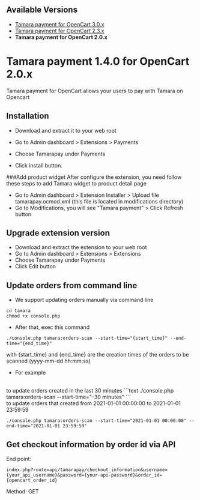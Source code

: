 ## Available Versions
* [Tamara payment for OpenCart 3.0.x](https://github.com/tamara-solution/opencart)
* [Tamara payment for OpenCart 2.3.x](https://github.com/tamara-solution/opencart/tree/v2)
* **Tamara payment for OpenCart 2.0.x**


# Tamara payment 1.4.0 for OpenCart 2.0.x

Tamara payment for OpenCart allows your users to pay with Tamara on Opencart


## Installation
* Download and extract it to your web root

* Go to Admin dashboard > Extensions > Payments
* Choose Tamarapay under Payments
* Click install button.

###Add product widget
After configure the extension, you need follow these steps to add Tamara widget to product detail page
* Go to Admin dashboard > Extension Installer > Upload file tamarapay.ocmod.xml (this file is located in modifications directory)
* Go to Modifications, you will see "Tamara payment" > Click Refresh button

## Upgrade extension version
* Download and extract the extension to your web root
* Go to Admin dashboard > Extensions > Extensions
* Choose Tamarapay under Payments
* Click Edit button

## Update orders from command line
* We support updating orders manually via command line
```text
cd tamara
chmod +x console.php
```
* After that, exec this command
```text
./console.php tamara:orders-scan --start-time="{start_time}" --end-time="{end_time}"
```
with {start_time} and {end_time} are the creation times of the orders to be scanned (yyyy-mm-dd hh:mm:ss)
* For example 
<br />
to update orders created in the last 30 minutes
```text
./console.php tamara:orders-scan --start-time="-30 minutes"
```
<br />
to update orders that created from 2021-01-01 00:00:00 to 2021-01-01 23:59:59

```text
./console.php tamara:orders-scan --start-time="2021-01-01 00:00:00" --end-time="2021-01-01 23:59:59"
```

## Get checkout information by order id via API
End point:
```text
index.php?route=api/tamarapay/checkout_information&username={your_api_username}&password={your-api-password}&order_id={opencart_order_id}
```
Method: GET
